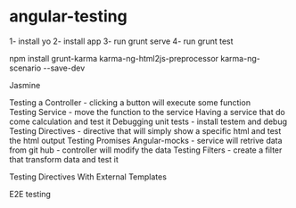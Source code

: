 # angular-testing

1- install yo
2- install app 
3- run grunt serve
4- run grunt test 

npm install grunt-karma karma-ng-html2js-preprocessor karma-ng-scenario --save-dev 


Jasmine

Testing a Controller
	- clicking a button will execute some function  
Testing Service
	- move the function to the service Having a service that do come calculation and test it 
Debugging unit tests
	- install testem and debug 
Testing Directives
	- directive that will simply show a specific html and test the html output 
Testing Promises
Angular-mocks
	- service will retrive data from git hub
	- controller will modify the data 
Testing Filters
	- create a filter that transform data and test it 

Testing Directives With External Templates

E2E testing
